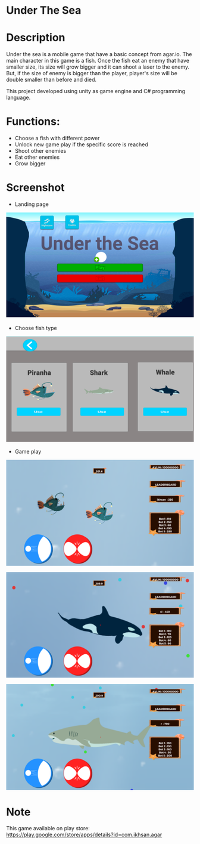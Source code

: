 # Under The Sea
# Description
Under the sea is a mobile game that have a basic concept from agar.io. The main character in this game is a fish. Once the fish eat an enemy that have smaller size, its size will grow bigger and it can shoot a laser to the enemy. But, if the size of enemy is bigger than the player, player's size will be double smaller than before and died.

This project developed using unity as game engine and C# programming language.

# Functions:
- Choose a fish with different power
- Unlock new game play if the specific score is reached 
- Shoot other enemies
- Eat other enemies
- Grow bigger

# Screenshot
- Landing page

![alt tag](https://github.com/alyamaharanipj/under-the-sea/blob/main/screenshot/landing%20page.png)

- Choose fish type

![alt tag](https://github.com/alyamaharanipj/under-the-sea/blob/main/screenshot/fish%20type.png)

- Game play

![alt tag](https://github.com/alyamaharanipj/under-the-sea/blob/main/screenshot/main%20screen.png)

![alt tag](https://github.com/alyamaharanipj/under-the-sea/blob/main/screenshot/main%20screen%202.png)

![alt tag](https://github.com/alyamaharanipj/under-the-sea/blob/main/screenshot/main%20screen%203.png)

# Note
This game available on play store: https://play.google.com/store/apps/details?id=com.ikhsan.agar
